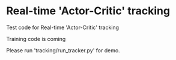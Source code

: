 Real-time 'Actor-Critic' tracking
=========================================
Test code for Real-time 'Actor-Critic' tracking

Training code is coming

Please run 'tracking/run_tracker.py' for demo.
